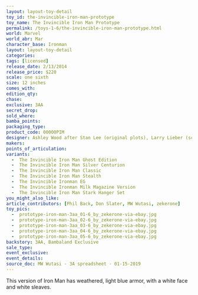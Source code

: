 ```yaml
---
layout: layout-toy-detail 
toy_id: the-invincible-iron-man-prototype
toy_name: The Invincible Iron Man Prototype
permalink: /toys-1-6/the-invincible-iron-man-prototype.html
world: Marvel
world_abr: Mar
character_base: Ironman
layout: layout-toy-detail
categories: 
tags: [licensed]
release_date: 2/13/2014
release_price: $220 
scale: one sixth
size: 12 inches
comes_with: 
edition_qty: 
chase: 
exclusive: 3AA
secret_drop: 
sold_where: 
bamba_points: 
packaging_type: 
product_code: 00000PIM
designer: Ashley Wood after Stan Lee (original plots), Larry Lieber (script), Don Heck (artist), Jack Kirby (artist); Marvel Comics
makers: 
points_of_articulation: 
variants: 
  -  The Invincible Iron Man Ghost Edition
  -  The Invincible Iron Man Silver Centurion
  -  The Invincible Iron Man Classic
  -  The Invincible Iron Man Stealth
  -  The Invincible Ironman EG
  -  The Invincible Ironman Milk Magazine Version
  -  The Invincible Iron Man Stark Hanger Set
you_might_also_like: 
article_contributors: [Phil Back, Don Slater, MW Wutasi, zekerone]
toy_pics: 
  -  prototype-iron-man-3aa_01-6_by_zekerone-via-ebay.jpg
  -  prototype-iron-man-3aa_02-6_by_zekerone-via-ebay.jpg
  -  prototype-iron-man-3aa_03-6_by_zekerone-via-ebay.jpg
  -  prototype-iron-man-3aa_04-6_by_zekerone-via-ebay.jpg
  -  prototype-iron-man-3aa_05-6_by_zekerone-via-ebay.jpg
backstory: 3AA, Bambaland Exclusive
sale_type: 
event_exclusive: 
event_details: 
source_doc: MW Wutasi - 3A spreadsheet - 01-15-2019
---
```

This version of Iron Man has weathered, light blue armor, with a white face and white sleaves.
